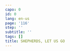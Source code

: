 ```yaml
---
capo: 0
id: 0
lang: en-us
page: '116'
step: ''
subtitle: ''
tags: []
title: SHEPHERDS, LET US GO
---
```


